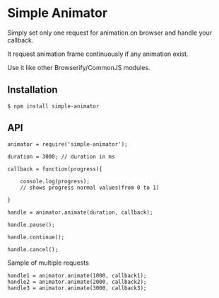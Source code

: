Simple Animator
===============

Simply set only one request for animation on browser and handle your callback.

It request animation frame continuously if any animation exist.

Use it like other Browserify/CommonJS modules.

Installation
------------


	$ npm install simple-animator

API
---

    animator = require('simple-animator');

    duration = 3000; // duration in ms

    callback = function(progress){

    	console.log(progress);
    	// shows progress normal values(from 0 to 1)

    }

    handle = animator.animate(duration, callback);

    handle.pause();

    handle.continue();

    handle.cancel();




Sample of multiple requests

    handle1 = animator.animate(1000, callback1);
    handle2 = animator.animate(2000, callback2);
    handle3 = animator.animate(3000, callback3);

